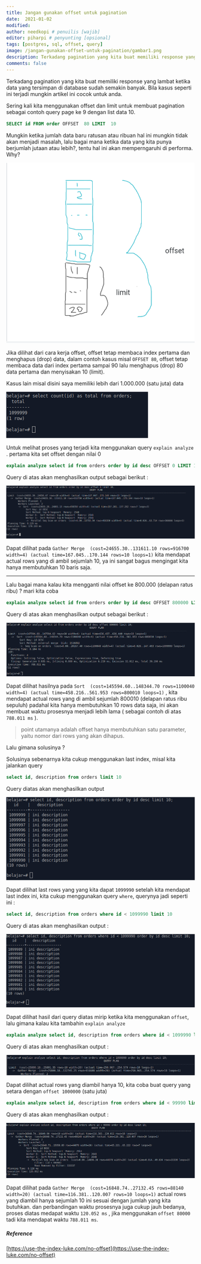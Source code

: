 ```yaml
---
title: Jangan gunakan offset untuk pagination 
date:  2021-01-02
modified:
author: needkopi # penuilis [wajib]
editor: piharpi # penyunting [opsional]
tags: [postgres, sql, offset, query]
image: /jangan-gunakan-offset-untuk-pagination/gambar1.png
description: Terkadang pagination yang kita buat memiliki response yang lambat ketika data yang tersimpan di database sudah semakin banyak. Bila kasus seperti ini terjadi mungkin artikel ini cocok untuk anda.
comments: false
---
```


Terkadang pagination yang kita buat memiliki response yang lambat ketika data yang tersimpan di database sudah semakin banyak. Bila kasus seperti ini terjadi mungkin artikel ini cocok untuk anda.

Sering kali kita menggunakan offset dan limit untuk membuat pagination sebagai contoh query page ke 9 dengan list data 10.

``` sql
SELECT id FROM order OFFSET  80 LIMIT  10
```

Mungkin ketika jumlah data baru ratusan atau ribuan hal ini mungkin tidak akan menjadi masalah, lalu bagai mana ketika data yang kita punya berjumlah jutaan atau lebih?, tentu hal ini akan memperngaruhi di performa. Why? 

![](gambar1.png)

Jika dilihat dari cara kerja offset, offset tetap membaca index pertama dan menghapus (drop) data, dalam contoh kasus misal `OFFSET 80`, offset tetap membaca data dari index pertama sampai 90 lalu menghapus (drop) 80 data pertama dan menyisakan 10 (limit).

Kasus lain misal disini saya memiliki lebih dari 1.000.000 (satu juta) data

![](count.png)

Untuk melihat proses yang terjadi kita menggunakan query `explain analyze` . pertama kita set offset dengan nilai 0

``` sql
explain analyze select id from orders order by id desc OFFSET 0 LIMIT 10
```

Query di atas akan menghasilkan output sebagai berikut :

![](sql1.png)

Dapat dilihat pada `Gather Merge  (cost=24655.30..131611.10 rows=916700 width=4) (actual time=167.045..170.144 rows=10 loops=1)` kita mendapat actual rows yang di ambil sejumlah 10, ya ini sangat bagus mengingat kita hanya membutuhkan 10 baris saja. 

--- 

Lalu bagai mana kalau kita mengganti nilai offset ke 800.000 (delapan ratus ribu) ? mari kita coba

``` sql
explain analyze select id from orders order by id desc OFFSET 800000 LIMIT 10
```

Query di atas akan menghasilkan output sebagai berikut :

![](sql2.png)

Dapat dilihat hasilnya pada `Sort  (cost=145594.60..148344.70 rows=1100040 width=4) (actual time=458.216..561.953 rows=800010 loops=1)` , kita mendapat actual rows yang di ambil sejumlah 800010 (delapan ratus ribu sepuluh) padahal kita hanya membutuhkan 10 rows data saja, ini akan membuat waktu prosesnya menjadi lebih lama ( sebagai contoh di atas `788.011 ms` ).

> point utamanya adalah offset hanya membutuhkan satu parameter, yaitu nomor dari rows yang akan dihapus.

Lalu gimana solusinya ?

Solusinya sebenarnya kita cukup menggunakan last index, misal kita jalankan query 

``` sql
select id, description from orders limit 10
```

Query diatas akan menghasilkan output

![](sql3.png)

Dapat dilihat last rows yang yang kita dapat `1099990` setelah kita mendapat last index ini, kita cukup menggunakan query `where`, querynya jadi seperti ini :

``` sql 
select id, description from orders where id < 1099990 limit 10
```

Query di atas akan menghasilkan output :

![](sql4.png)

Dapat dilihat hasil dari query diatas mirip ketika kita menggunakan `offset`, lalu gimana kalau kita tambahin `explain analyze`

``` sql
explain analyze select id, description from orders where id < 1099990 limit 10
```

Query di atas akan menghasilkan output :

![](sql5.png)

Dapat dilihat actual rows yang diambil hanya 10, kita coba buat query yang setara dengan `offset 1000000` (satu juta) 

``` sql
explain analyze select id, description from orders where id < 99990 limit 10
```

Query di atas akan menghasilkan output :

![](sql6.png)

Dapat dilihat pada `Gather Merge  (cost=16848.74..27132.45 rows=88140 width=20) (actual time=116.381..120.007 rows=10 loops=1)` actual rows yang diambil hanya sejumlah 10 ini sesuai dengan jumlah yang kita butuhkan. dan perbandingan waktu prosesnya juga cukup jauh bedanya, proses diatas medapat waktu `120.052 ms` , jika menggunakan `offset 80000` tadi kita mendapat waktu `788.011 ms`. 

##### Reference
[https://use-the-index-luke.com/no-offset](https://use-the-index-luke.com/no-offset)